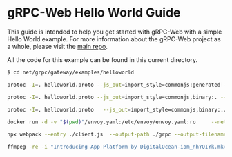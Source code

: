 # gRPC-Web Hello World Guide

This guide is intended to help you get started with gRPC-Web with a simple
Hello World example. For more information about the gRPC-Web project as a
whole, please visit the [main repo](https://github.com/grpc/grpc-web).

All the code for this example can be found in this current directory.

```sh
$ cd net/grpc/gateway/examples/helloworld
```
```sh
protoc -I=. helloworld.proto --js_out=import_style=commonjs:generated --grpc-web_out=import_style=commonjs,mode=grpcwebtext:generated
```
```sh
protoc -I=. helloworld.proto --js_out=import_style=commonjs,binary:. --grpc-web_out=import_style=commonjs,mode=grpcwebtext:.
```
```sh
protoc -I=. helloworld.proto   --js_out=import_style=commonjs,binary:./frontend/src   --grpc-web_out=import_style=commonjs,mode=grpcwebtext:./frontend/src & cp helloworld.proto ./frontend/src/helloworld.proto
```
```sh
docker run -d -v "$(pwd)"/envoy.yaml:/etc/envoy/envoy.yaml:ro     --network=host envoyproxy/envoy:v1.20.0
```
```sh
npx webpack --entry ./client.js  --output-path ./grpc --output-filename index.js
```
```sh
ffmpeg -re -i "Introducing App Platform by DigitalOcean-iom_nhYQIYk.mkv" -c:v copy -c:a aac -ar 44100 -ac 1 -f flv rtmp://localhost/live/stream
```
